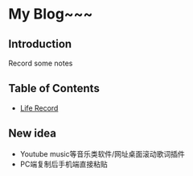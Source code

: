 # My Blog~~~
## Introduction
Record some notes
## Table of Contents
* [Life Record](https://github.com/Garbage-boop/Blog/projects/1 "Some life notes. Do nothing with study...")
## New idea
* Youtube music等音乐类软件/网址桌面滚动歌词插件
* PC端复制后手机端直接粘贴
